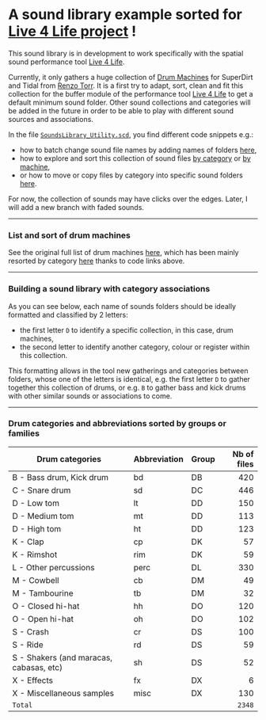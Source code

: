 # A sound library example sorted for [Live 4 Life project](https://github.com/Xon77/Live4Life) !

This sound library is in development to work specifically with the spatial sound performance tool [Live 4 Life](https://github.com/Xon77/Live4Life).

Currently, it only gathers a huge collection of [Drum Machines](https://github.com/ritchse/tidal-drum-machines/tree/main/machines) for SuperDirt and Tidal from [Renzo Torr](https://github.com/ritchse). It is a first try to adapt, sort, clean and fit this collection for the buffer module of the performance tool [Live 4 Life](https://github.com/Xon77/Live4Life) to get a default minimum sound folder. Other sound collections and categories will be added in the future in order to be able to play with different sound sources and associations.

In the file [`SoundsLibrary_Utility.scd`](/SoundsLibrary_Utility.scd), you find different code snippets e.g.: 
* how to batch change sound file names by adding names of folders [here](/SoundsLibrary_Utility.scd#L44-L123), 
* how to explore and sort this collection of sound files [by category](/SoundsLibrary_Utility.scd#L131-L187) or [by machine](/SoundsLibrary_Utility.scd#L412-L418),
* or how to move or copy files by category into specific sound folders [here](/SoundsLibrary_Utility.scd#L199-L220).

For now, the collection of sounds may have clicks over the edges. Later, I will add a new branch with faded sounds. 


---

### List and sort of drum machines

See the original full list of drum machines [here](https://github.com/Xon77/tidal-drum-machines/tree/main/machines), which has been mainly resorted by category [here](/DrumMachines) thanks to code links above.

---

### Building a sound library with category associations

As you can see below, each name of sounds folders should be ideally formatted and classified by 2 letters:
* the first letter `D` to identify a specific collection, in this case, drum machines,
* the second letter to identify another category, colour or register within this collection.

This formatting allows in the tool new gatherings and categories between folders, whose one of the letters is identical, e.g. the first letter `D` to gather together this collection of drums, or e.g. `B` to gather bass and kick drums with other similar sounds or associations to come.


---


### Drum categories and  abbreviations sorted by groups or families

| Drum categories                     | Abbreviation | Group |  Nb of files  |
|-------------------------------------|:------------|:------------|-----:|
| B - Bass drum, Kick drum                | bd          | DB          |  420 |
| C - Snare drum                          | sd          | DC          |  446 |
| D - Low tom                             | lt          | DD          |  150 |
| D - Medium tom                          | mt          | DD          |  113 |
| D - High tom                            | ht          | DD          |  123 |
| K - Clap                                | cp          | DK          |   57 |
| K - Rimshot                             | rim         | DK          |   59 |
| L - Other percussions                   | perc        | DL          |  330 |
| M - Cowbell                             | cb          | DM          |   49 |
| M - Tambourine                          | tb          | DM          |   32 |
| O - Closed hi-hat                       | hh          | DO          |  120 |
| O - Open hi-hat                         | oh          | DO          |  102 |
| S - Crash                               | cr          | DS          |  100 |
| S - Ride                                | rd          | DS          |   59 |
| S - Shakers (and maracas, cabasas, etc) | sh          | DS          |   52 |
| X - Effects                             | fx          | DX          |    6 |
| X - Miscellaneous samples               | misc        | DX          |  130 |
| `Total`                             |              |            | `2348` |

